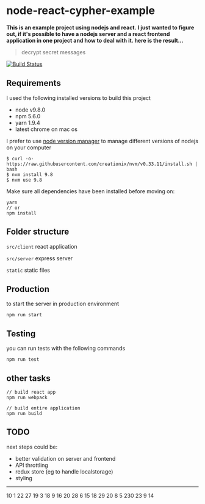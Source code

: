 # node-react-cypher-example
**This is an example project using nodejs and react.**
**I just wanted to figure out, if it's possible to have a nodejs server and a react frontend application in one project and how to deal with it. here is the result...**

> decrypt secret messages

[![Build Status](https://travis-ci.com/dominickolbe/node-react-cypher-example.svg?token=8mQZSyxk8kfsuCnM7pjH&branch=master)](https://travis-ci.com/dominickolbe/node-react-cypher-example)

## Requirements
I used the following installed versions to build this project

- node v9.8.0
- npm 5.6.0
- yarn 1.9.4
- latest chrome on mac os

I prefer to use [node version manager](https://github.com/creationix/nvm) to manage different versions of nodejs on your computer
```
$ curl -o- https://raw.githubusercontent.com/creationix/nvm/v0.33.11/install.sh | bash
$ nvm install 9.8
$ nvm use 9.8
```

Make sure all dependencies have been installed before moving on:

```
yarn
// or
npm install
```

## Folder structure

`src/client` react application

`src/server` express server

`static` static files

## Production
to start the server in production environment
```
npm run start
```

## Testing
you can run tests with the following commands
```
npm run test
```

## other tasks
```
// build react app
npm run webpack

// build entire application
npm run build
```

## TODO

next steps could be:

- better validation on server and frontend
- API throttling
- redux store (eg to handle localstorage)
- styling


---

10 1 22 27 19 3 18 9 16 20 28 6 15 18 29 20 8 5 230 23 9 14

